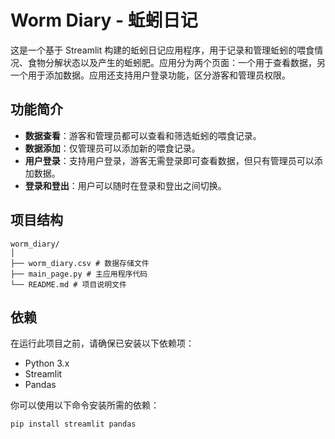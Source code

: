 # Worm Diary - 蚯蚓日记

这是一个基于 Streamlit 构建的蚯蚓日记应用程序，用于记录和管理蚯蚓的喂食情况、食物分解状态以及产生的蚯蚓肥。应用分为两个页面：一个用于查看数据，另一个用于添加数据。应用还支持用户登录功能，区分游客和管理员权限。

## 功能简介

- **数据查看**：游客和管理员都可以查看和筛选蚯蚓的喂食记录。
- **数据添加**：仅管理员可以添加新的喂食记录。
- **用户登录**：支持用户登录，游客无需登录即可查看数据，但只有管理员可以添加数据。
- **登录和登出**：用户可以随时在登录和登出之间切换。

## 项目结构
```
worm_diary/
│
├── worm_diary.csv # 数据存储文件
├── main_page.py # 主应用程序代码
└── README.md # 项目说明文件
```



## 依赖

在运行此项目之前，请确保已安装以下依赖项：

- Python 3.x
- Streamlit
- Pandas

你可以使用以下命令安装所需的依赖：

```bash
pip install streamlit pandas
